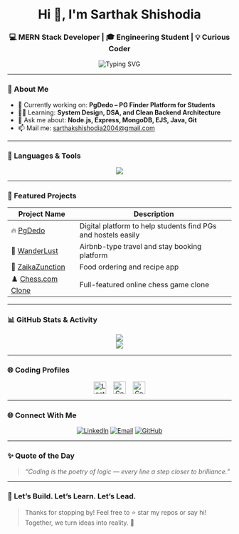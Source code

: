 <h1 align="center">Hi 👋, I'm Sarthak Shishodia</h1>
<h3 align="center">💻 MERN Stack Developer | 🎓 Engineering Student | 💡 Curious Coder</h3>

<p align="center">
  <img src="https://readme-typing-svg.demolab.com?font=Fira+Code&size=22&pause=1000&color=F7F7F7&center=true&vCenter=true&width=500&lines=Turning+Ideas+into+Code...;DSA+%7C+Backend+%7C+System+Design+Lover;Building+Innovative+Projects+for+Real+World+Impact" alt="Typing SVG" />
</p>

---

### 📌 About Me

- 🔭 Currently working on: **PgDedo – PG Finder Platform for Students**  
- 👨‍💻 Learning: **System Design, DSA, and Clean Backend Architecture**  
- 💬 Ask me about: **Node.js, Express, MongoDB, EJS, Java, Git**  
- 📫 Mail me: [sarthakshishodia2004@gmail.com](mailto:sarthakshishodia2004@gmail.com)  

---

### 🧰 Languages & Tools

<p align="center">
  <img src="https://skillicons.dev/icons?i=mysql,mongodb,nodejs,express,vercel,render,git,github,vscode,cloudinary,bootstrap,materialui,ejs" />
</p>

---

### 🌟 Featured Projects

| Project Name | Description |
|--------------|-------------|
| 🔥 [PgDedo](https://github.com/sarthakshishodia20/PgDedo) | Digital platform to help students find PGs and hostels easily |
| 🏡 [WanderLust](https://github.com/sarthakshishodia20/WanderLust) | Airbnb-type travel and stay booking platform |
| 🍲 [ZaikaZunction](https://github.com/sarthakshishodia20/ZaikaZunction) | Food ordering and recipe app |
| ♟️ [Chess.com Clone](https://github.com/sarthakshishodia20/chess-clone) | Full-featured online chess game clone |

---

### 📊 GitHub Stats & Activity

<p align="center">
  <img src="https://github-readme-stats.vercel.app/api?username=sarthakshishodia20&show_icons=true&theme=github_dark&hide_title=false&hide_border=false" />
  <br />
  <img src="https://github-readme-streak-stats.herokuapp.com?user=sarthakshishodia20&theme=github-dark&hide_border=false" />
</p>

---

### 🌐 Coding Profiles

<p align="center">
  <a href="https://leetcode.com/u/Sarthak_Shishodia20/" title="LeetCode"><img src="https://leetcode.com/static/images/LeetCode_logo_rvs.png" alt="LeetCode" width="28" style="vertical-align:middle" /></a> &nbsp;&nbsp;
  <a href="https://www.geeksforgeeks.org/user/sarthakshishodia2004/" title="GeeksforGeeks"><img src="https://media.geeksforgeeks.org/wp-content/cdn-uploads/gfg_200X200.png" alt="GeeksforGeeks" width="28" style="vertical-align:middle" /></a> &nbsp;&nbsp;
  <a href="https://www.codingninjas.com/codestudio/profile/sarthakshishodia2004" title="Coding Ninjas"><img src="https://static.codingninjas.com/assets-landing/images/logo-coding-ninjas.svg" alt="Coding Ninjas" width="28" style="vertical-align:middle" /></a>
</p>

---

### 🌐 Connect With Me

<p align="center">
  <a href="https://linkedin.com/in/sarthakshishodia20" title="LinkedIn"><img src="https://img.shields.io/badge/LinkedIn-blue?style=for-the-badge&logo=linkedin&logoColor=white" alt="LinkedIn" /></a>  
  <a href="mailto:sarthakshishodia2004@gmail.com" title="Email"><img src="https://img.shields.io/badge/Email-D14836?style=for-the-badge&logo=gmail&logoColor=white" alt="Email" /></a>  
  <a href="https://github.com/sarthakshishodia20" title="GitHub"><img src="https://img.shields.io/badge/GitHub-100000?style=for-the-badge&logo=github&logoColor=white" alt="GitHub" /></a>
</p>

---

### ✨ Quote of the Day

> *“Coding is the poetry of logic — every line a step closer to brilliance.”*  

---

### 📍 Let’s Build. Let’s Learn. Let’s Lead.

> Thanks for stopping by! Feel free to ⭐ star my repos or say hi! Together, we turn ideas into reality. 🚀  
